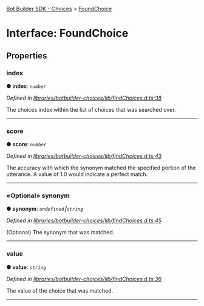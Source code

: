 [Bot Builder SDK - Choices](../README.md) > [FoundChoice](../interfaces/botbuilder_choices.foundchoice.md)



# Interface: FoundChoice


## Properties
<a id="index"></a>

###  index

**●  index**:  *`number`* 

*Defined in [libraries/botbuilder-choices/lib/findChoices.d.ts:38](https://github.com/Microsoft/botbuilder-js/blob/6102823/libraries/botbuilder-choices/lib/findChoices.d.ts#L38)*



The choices index within the list of choices that was searched over.




___

<a id="score"></a>

###  score

**●  score**:  *`number`* 

*Defined in [libraries/botbuilder-choices/lib/findChoices.d.ts:43](https://github.com/Microsoft/botbuilder-js/blob/6102823/libraries/botbuilder-choices/lib/findChoices.d.ts#L43)*



The accuracy with which the synonym matched the specified portion of the utterance. A value of 1.0 would indicate a perfect match.




___

<a id="synonym"></a>

### «Optional» synonym

**●  synonym**:  *`undefined`⎮`string`* 

*Defined in [libraries/botbuilder-choices/lib/findChoices.d.ts:45](https://github.com/Microsoft/botbuilder-js/blob/6102823/libraries/botbuilder-choices/lib/findChoices.d.ts#L45)*



(Optional) The synonym that was matched.




___

<a id="value"></a>

###  value

**●  value**:  *`string`* 

*Defined in [libraries/botbuilder-choices/lib/findChoices.d.ts:36](https://github.com/Microsoft/botbuilder-js/blob/6102823/libraries/botbuilder-choices/lib/findChoices.d.ts#L36)*



The value of the choice that was matched.




___



